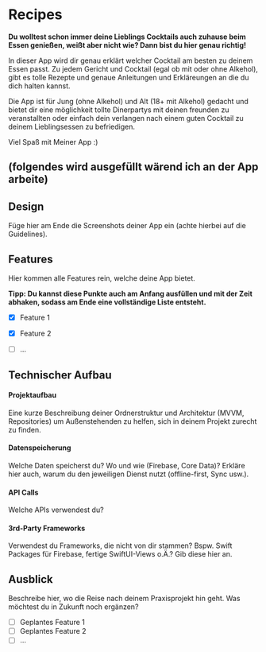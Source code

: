 # Recipes

**Du wolltest schon immer deine Lieblings Cocktails auch zuhause beim Essen genießen, weißt aber nicht wie? Dann bist du hier genau richtig!**

In dieser App wird dir genau erklärt welcher Cocktail am besten zu deinem Essen passt. Zu jedem Gericht und Cocktail (egal ob mit oder ohne Alkehol), gibt es tolle Rezepte und genaue Anleitungen und Erkläreungen an die du dich halten kannst.

Die App ist für Jung (ohne Alkehol) und Alt (18+ mit Alkehol) gedacht und bietet dir eine möglichkeit tollte Dinerpartys mit deinen freunden zu veranstallten oder einfach dein verlangen nach einem guten Cocktail zu deinem Lieblingsessen zu befriedigen.

Viel Spaß mit Meiner App :) 

## (folgendes wird ausgefüllt wärend ich an der App arbeite)
## Design
Füge hier am Ende die Screenshots deiner App ein (achte hierbei auf die Guidelines). 

## Features
Hier kommen alle Features rein, welche deine App bietet.

**Tipp: Du kannst diese Punkte auch am Anfang ausfüllen und mit der Zeit abhaken, sodass am Ende eine vollständige Liste entsteht.**

- [x] Feature 1
- [x] Feature 2
- [ ] ...


## Technischer Aufbau

#### Projektaufbau
Eine kurze Beschreibung deiner Ordnerstruktur und Architektur (MVVM, Repositories) um Außenstehenden zu helfen, sich in deinem Projekt zurecht zu finden.

#### Datenspeicherung
Welche Daten speicherst du? Wo und wie (Firebase, Core Data)? Erkläre hier auch, warum du den jeweiligen Dienst nutzt (offline-first, Sync usw.).

#### API Calls
Welche APIs verwendest du?

#### 3rd-Party Frameworks
Verwendest du Frameworks, die nicht von dir stammen? Bspw. Swift Packages für Firebase, fertige SwiftUI-Views o.Ä.? Gib diese hier an.


## Ausblick
Beschreibe hier, wo die Reise nach deinem Praxisprojekt hin geht. Was möchtest du in Zukunft noch ergänzen?

- [ ] Geplantes Feature 1
- [ ] Geplantes Feature 2
- [ ] ...
